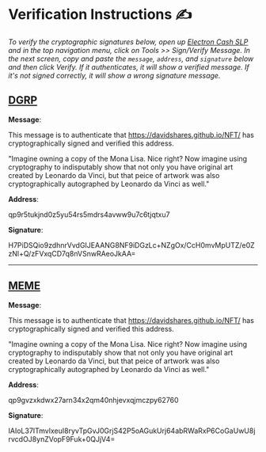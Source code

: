 # Verification Instructions ✍️

*To verify the cryptographic signatures below, open up [Electron Cash SLP](https://simpleledger.cash/project/electron-cash-slp-edition/) and in the top navigation menu, click on Tools >> Sign/Verify Message. In the next screen, copy and paste the `message`, `address`, and `signature` below and then click Verify. If it authenticates, it will show a verified message. If it's not signed correctly, it will show a wrong signature message.*

## [DGRP](https://simpleledger.info/token/40dfb58051e47fb98c9c4425055a6fc61268a52aebc22a84d6971ccf342b73be)

**Message**:

This message is to authenticate that https://davidshares.github.io/NFT/ has cryptographically signed and verified this address.

"Imagine owning a copy of the Mona Lisa. Nice right? Now imagine using cryptography to indisputably show that not only you have original art created by Leonardo da Vinci, but that peice of artwork was also cryptographically autographed by Leonardo da Vinci as well."

**Address**:

qp9r5tukjnd0z5yu54rs5mdrs4avww9u7c6tjqtxu7

**Signature**:

H7PiDSQio9zdhnrVvdGIJEAANG8NF9iDGzLc+NZgOx/CcH0mvMpUTZ/e0ZzNl+Q/zFVxqCD7q8nVSnwRAeoJkAA=

***

## [MEME](https://simpleledger.info/token/5061c13f999e917f519ece565eddc8cb5a20f3572902985396c40cf1435d0005)

**Message**:

This message is to authenticate that https://davidshares.github.io/NFT/ has cryptographically signed and verified this address.

"Imagine owning a copy of the Mona Lisa. Nice right? Now imagine using cryptography to indisputably show that not only you have original art created by Leonardo da Vinci, but that peice of artwork was also cryptographically autographed by Leonardo da Vinci as well."

**Address**:

qp9gvzxkdwx27arn34x2qm40nhjevxqjmczpy62760

**Signature**:

IAIoL37ITmvlxeuI8ryvTpGvJ0GrjS42P5oAGukUrj64abRWaRxP6CoGaUwU8jrvcdOJ8ynZVopF9Fuk+0QJjV4=
